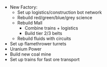 - New Factory:
	- Set up logistics/construction bot network
	- Rebuild red/green/blue/grey science
	- Rebuild Mall
		- Combine trains + logistics
		- Build tier 2/3 belts
	- Rebuild fluids with circuits 
- Set up flamethrower turrets
- Uranium Power 
- Build new coal mine
- Set up trains for fast ore transport